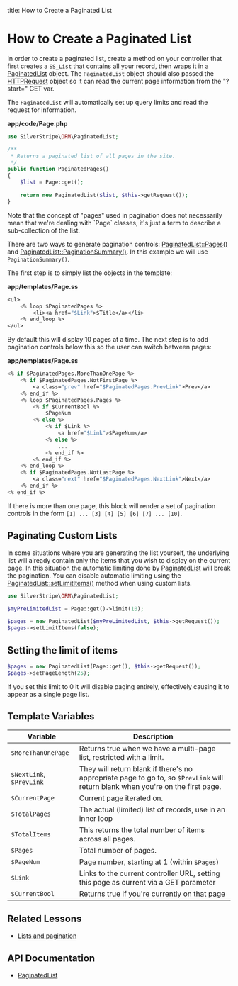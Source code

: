 title: How to Create a Paginated List

# How to Create a Paginated List

In order to create a paginated list, create a method on your controller that first creates a `SS_List` that contains
all your record, then wraps it in a [PaginatedList](api:SilverStripe\ORM\PaginatedList) object. The `PaginatedList` object should also passed the 
[HTTPRequest](api:SilverStripe\Control\HTTPRequest) object so it can read the current page information from the "?start=" GET var.

The `PaginatedList` will automatically set up query limits and read the request for information.

**app/code/Page.php**

```php
use SilverStripe\ORM\PaginatedList;

/**
 * Returns a paginated list of all pages in the site.
 */
public function PaginatedPages() 
{
    $list = Page::get();

    return new PaginatedList($list, $this->getRequest());
}
```

<div class="notice" markdown="1">
Note that the concept of "pages" used in pagination does not necessarily mean that we're dealing with `Page` classes, 
it's just a term to describe a sub-collection of the list.
</div>

There are two ways to generate pagination controls: [PaginatedList::Pages()](api:SilverStripe\ORM\PaginatedList::Pages()) and 
[PaginatedList::PaginationSummary()](api:SilverStripe\ORM\PaginatedList::PaginationSummary()). In this example we will use `PaginationSummary()`.

The first step is to simply list the objects in the template:

**app/templates/Page.ss**

```ss
<ul>
    <% loop $PaginatedPages %>
        <li><a href="$Link">$Title</a></li>
    <% end_loop %>
</ul>
```
By default this will display 10 pages at a time. The next step is to add pagination controls below this so the user can 
switch between pages:

**app/templates/Page.ss**

```ss
<% if $PaginatedPages.MoreThanOnePage %>
    <% if $PaginatedPages.NotFirstPage %>
        <a class="prev" href="$PaginatedPages.PrevLink">Prev</a>
    <% end_if %>
    <% loop $PaginatedPages.Pages %>
        <% if $CurrentBool %>
            $PageNum
        <% else %>
            <% if $Link %>
                <a href="$Link">$PageNum</a>
            <% else %>
                ...
            <% end_if %>
        <% end_if %>
    <% end_loop %>
    <% if $PaginatedPages.NotLastPage %>
        <a class="next" href="$PaginatedPages.NextLink">Next</a>
    <% end_if %>
<% end_if %>
```

If there is more than one page, this block will render a set of pagination controls in the form 
`[1] ... [3] [4] [5] [6] [7] ... [10]`.

## Paginating Custom Lists

In some situations where you are generating the list yourself, the underlying list will already contain only the items 
that you wish to display on the current page. In this situation the automatic limiting done by [PaginatedList](api:SilverStripe\ORM\PaginatedList)
will break the pagination. You can disable automatic limiting using the [PaginatedList::setLimitItems()](api:SilverStripe\ORM\PaginatedList::setLimitItems()) method 
when using custom lists.

```php
use SilverStripe\ORM\PaginatedList;

$myPreLimitedList = Page::get()->limit(10);

$pages = new PaginatedList($myPreLimitedList, $this->getRequest());
$pages->setLimitItems(false);
```

## Setting the limit of items

```php
$pages = new PaginatedList(Page::get(), $this->getRequest());
$pages->setPageLength(25);
```

If you set this limit to 0 it will disable paging entirely, effectively causing it to appear as a single page
list.

## Template Variables

| Variable | Description |
| -------- | -------- |
| `$MoreThanOnePage` | Returns true when we have a multi-page list, restricted with a limit. |
| `$NextLink`, `$PrevLink` | They will return blank if there's no appropriate page to go to, so `$PrevLink` will return blank when you're on the first page. |
| `$CurrentPage` | Current page iterated on. |
| `$TotalPages` | The actual (limited) list of records, use in an inner loop |
| `$TotalItems` | This returns the total number of items across all pages. | 
| `$Pages` | Total number of pages. |
| `$PageNum` | Page number, starting at 1 (within `$Pages`) |
| `$Link` | Links to the current controller URL, setting this page as current via a GET parameter |
| `$CurrentBool` | Returns true if you're currently on that page |

## Related Lessons
* [Lists and pagination](https://www.silverstripe.org/learn/lessons/v4/lists-and-pagination-1)

## API Documentation

* [PaginatedList](api:SilverStripe\ORM\PaginatedList)


